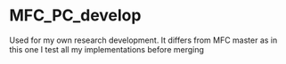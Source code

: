 # MFC_PC_develop
 Used for my own research development. It differs from MFC master as in this one I test all my implementations before merging
